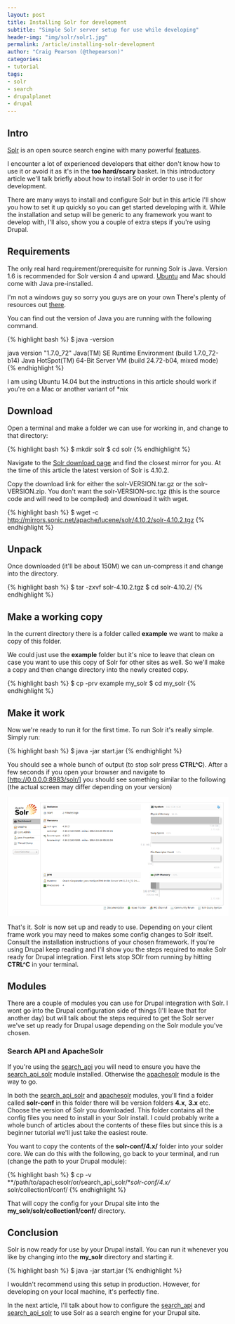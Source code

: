 ```yaml
---
layout: post
title: Installing Solr for development
subtitle: "Simple Solr server setup for use while developing"
header-img: "img/solr/solr1.jpg"
permalink: /article/installing-solr-development
author: "Craig Pearson (@thepearson)"
categories:
- tutorial
tags:
- solr
- search
- drupalplanet
- drupal
---
```


## Intro

[Solr] is an open source search engine with many powerful [features].

I encounter a lot of experienced developers that either don't know how to use it or avoid it as it's in the **too hard/scary** basket.
In this introductory article we'll talk briefly about how to install Solr in order to use it for development.

There are many ways to install and configure Solr but in this article I'll show you how to set it up quickly so you can get started developing with it. While the installation and setup will be generic to any framework you want to develop with, I'll also, show you a couple of extra steps if you're using Drupal.


## Requirements

The only real hard requirement/prerequisite for running Solr is Java. Version 1.6 is recommended for Solr version 4 and upward. [Ubuntu] and Mac should come with Java pre-installed.

I'm not a windows guy so sorry you guys are on your own There's plenty of resources out [there].

You can find out the version of Java you are running with the following command.

{% highlight bash %}
$ java -version

java version "1.7.0_72"
Java(TM) SE Runtime Environment (build 1.7.0_72-b14)
Java HotSpot(TM) 64-Bit Server VM (build 24.72-b04, mixed mode)
{% endhighlight %}

I am using Ubuntu 14.04 but the instructions in this article should work if you're on a Mac or another variant of *nix


## Download

Open a terminal and make a folder we can use for working in, and change to that directory:

{% highlight bash %}
$ mkdir solr
$ cd solr
{% endhighlight %}

Navigate to the [Solr download page] and find the closest mirror for you. At the time of this article the latest version of Solr is 4.10.2.

Copy the download link for either the solr-VERSION.tar.gz or the solr-VERSION.zip. You don't want the solr-VERSION-src.tgz (this is the source code and will need to be compiled) and download it with wget.

{% highlight bash %}
$ wget -c http://mirrors.sonic.net/apache/lucene/solr/4.10.2/solr-4.10.2.tgz
{% endhighlight %}


## Unpack

Once downloaded (it'll be about 150M) we can un-compress it and change into the directory.

{% highlight bash %}
$ tar -zxvf solr-4.10.2.tgz
$ cd solr-4.10.2/
{% endhighlight %}


## Make a working copy

In the current directory there is a folder called **example** we want to make a copy of this folder.

We could just use the **example** folder but it's nice to leave that clean on case you want to use this copy of Solr for other sites as well. So we'll make a copy and then change directory into the newly created copy.

{% highlight bash %}
$ cp -prv example my_solr
$ cd my_solr
{% endhighlight %}


## Make it work

Now we're ready to run it for the first time. To run Solr it's really simple. Simply run:

{% highlight bash %}
$ java -jar start.jar
{% endhighlight %}

You should see a whole bunch of output (to stop solr press **CTRL^C**).
After a few seconds if you open your browser and navigate to [http://0.0.0.0:8983/solr/] you should see something similar to the following (the actual screen may differ depending on your version)

![Solr dashboard][dashboard]

That's it. Solr is now set up and ready to use.
Depending on your client frame work you may need to makes some config changes to Solr itself.
Consult the installation instructions of your chosen framework.
If you're using Drupal keep reading and I'll show you the steps required to make Solr ready for Drupal integration.
First lets stop SOlr from running by hitting **CTRL^C** in your terminal.


## Modules

There are a couple of modules you can use for Drupal integration with Solr.
I wont go into the Drupal configuration side of things (I'll leave that for another day) but will talk about the steps required to get the Solr server we've set up ready for Drupal usage depending on the Solr module you've chosen.


### Search API and ApacheSolr

If you're using the [search_api] you will need to ensure you have the [search_api_solr] module installed. Otherwise the [apachesolr] module is the way to go.

In both the [search_api_solr] and [apachesolr] modules, you'll find a folder called **solr-conf** in this folder there will be version folders **4.x**, **3.x** etc.
Choose the version of Solr you downloaded. This folder contains all the config files you need to install in your Solr install.
I could probably write a whole bunch of articles about the contents of these files but since this is a beginner tutorial we'll just take the easiest route.

You want to copy the contents of the **solr-conf/4.x/** folder into your solder core.
We can do this with the following, go back to your terminal, and run (change the path to your Drupal module):

{% highlight bash %}
$ cp -v **/path/to/apachesolr/or/search_api_solr/**solr-conf/4.x/* solr/collection1/conf/
{% endhighlight %}

That will copy the config for your Drupal site into the **my_solr/solr/collection1/conf/** directory.


## Conclusion

Solr is now ready for use by your Drupal install. You can run it whenever you like by changing into the **my_solr** directory and starting it.

{% highlight bash %}
$ java -jar start.jar
{% endhighlight %}

I wouldn't recommend using this setup in production. However, for developing on your local machine, it's perfectly fine.

In the next article, I'll talk about how to configure the [search_api] and [search_api_solr] to use Solr as a search engine for your Drupal site.

[there]: https://www.google.co.nz/webhp?sourceid=chrome-instant&ion=1&espv=2&ie=UTF-8#safe=off&q=installing%20solr%20on%20windows
[apachesolr]: http://drupal.org/project/apachesolr
[search_api]: http://drupal.org/project/search_api
[search_api_solr]: http://drupal.org/project/search_api_solr
[http://0.0.0.0:8983/solr/]: http://0.0.0.0:8983/solr/
[Solr download page]: http://lucene.apache.org/solr/mirrors-solr-latest-redir.html
[solr]: http://lucene.apache.org/solr/
[ubuntu]: http://www.ubuntu.com/
[java]: https://www.oracle.com/java/index.html
[features]: http://lucene.apache.org/solr/features.html
[dashboard]: /img/solr/dashboard.png
